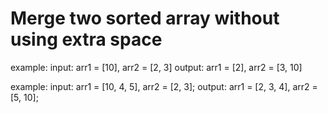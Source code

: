 # Merge two sorted array without using extra space

example:
input: arr1 = [10], arr2 = [2, 3]
output: arr1 = [2], arr2 = [3, 10]

example: 
input: arr1 = [10, 4, 5], arr2 = [2, 3];
output: arr1 = [2, 3, 4], arr2 = [5, 10];